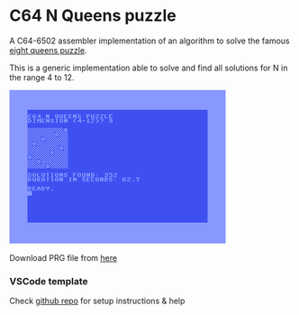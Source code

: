 # C64 N Queens puzzle
A C64-6502 assembler implementation of an algorithm to solve the famous [eight queens puzzle](https://en.wikipedia.org/wiki/Eight_queens_puzzle).

This is a generic implementation able to solve and find all solutions for N in the range 4 to 12.

![Solution](img/Queen.png)

Download PRG file from [here](build/main.prg) 

### VSCode template

Check [github repo](https://github.com/Esshahn/acme-assembly-vscode-template) for setup instructions & help

